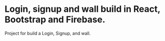 # Login, signup and wall build in React, Bootstrap and Firebase.

Project for build a Login, Signup, and wall.
